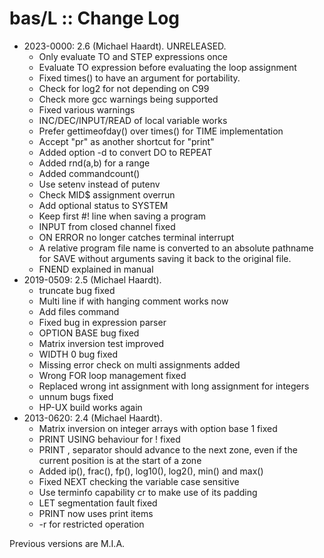 # bas/L :: Change Log

* 2023-0000: 2.6 (Michael Haardt). UNRELEASED.
	+ Only evaluate TO and STEP expressions once
	+ Evaluate TO expression before evaluating the loop assignment
	+ Fixed times() to have an argument for portability.
	+ Check for log2 for not depending on C99
	+ Check more gcc warnings being supported
	+ Fixed various warnings
	+ INC/DEC/INPUT/READ of local variable works
	+ Prefer gettimeofday() over times() for TIME implementation
	+ Accept "pr" as another shortcut for "print"
	+ Added option -d to convert DO to REPEAT
	+ Added rnd(a,b) for a range
	+ Added commandcount()
	+ Use setenv instead of putenv
	+ Check MID$ assignment overrun
	+ Add optional status to SYSTEM
	+ Keep first #! line when saving a program
	+ INPUT from closed channel fixed
	+ ON ERROR no longer catches terminal interrupt
	+ A relative program file name is converted to an absolute pathname for SAVE without arguments saving it back to the original file.
	+ FNEND explained in manual
* 2019-0509: 2.5 (Michael Haardt).
	+ truncate bug fixed
	+ Multi line if with hanging comment works now
	+ Add files command
	+ Fixed bug in expression parser
	+ OPTION BASE bug fixed
	+ Matrix inversion test improved
	+ WIDTH 0 bug fixed
	+ Missing error check on multi assignments added
	+ Wrong FOR loop management fixed
	+ Replaced wrong int assignment with long assignment for integers
	+ unnum bugs fixed
	+ HP-UX build works again
* 2013-0620: 2.4 (Michael Haardt).
	+ Matrix inversion on integer arrays with option base 1 fixed
	+ PRINT USING behaviour for ! fixed
	+ PRINT , separator should advance to the next zone, even if the current position is at the start of a zone
	+ Added ip(), frac(), fp(), log10(), log2(), min() and max()
	+ Fixed NEXT checking the variable case sensitive
	+ Use terminfo capability cr to make use of its padding
	+ LET segmentation fault fixed
	+ PRINT now uses print items
	+ -r for restricted operation

Previous versions are M.I.A.
